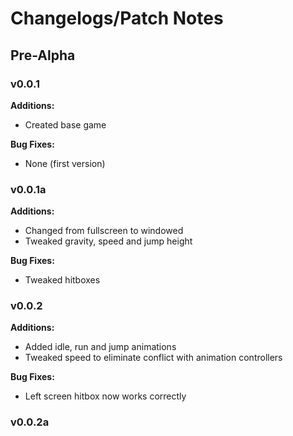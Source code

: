 Changelogs/Patch Notes
======================

## Pre-Alpha
### v0.0.1
**Additions:**
- Created base game

**Bug Fixes:**
- None (first version)

### v0.0.1a
**Additions:**
- Changed from fullscreen to windowed
- Tweaked gravity, speed and jump height

**Bug Fixes:**
- Tweaked hitboxes

### v0.0.2
**Additions:**
- Added idle, run and jump animations
- Tweaked speed to eliminate conflict with animation controllers

**Bug Fixes:**
- Left screen hitbox now works correctly

### v0.0.2a
